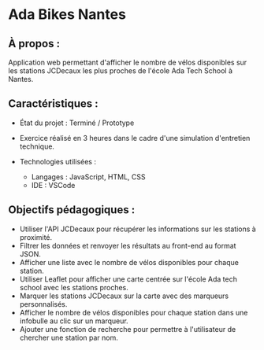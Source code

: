 # Ada Bikes Nantes


## À propos :
Application web permettant d'afficher le nombre de vélos disponibles sur les stations JCDecaux les plus proches de l'école Ada Tech School à Nantes.

## Caractéristiques :
- État du projet : Terminé / Prototype
  
- Exercice réalisé en 3 heures dans le cadre d'une simulation d'entretien technique.
  
- Technologies utilisées :
  - Langages : JavaScript, HTML, CSS
  - IDE : VSCode
    
## Objectifs pédagogiques : 
- Utiliser l'API JCDecaux pour récupérer les informations sur les stations à proximité.
- Filtrer les données et renvoyer les résultats au front-end au format JSON.
- Afficher une liste avec le nombre de vélos disponibles pour chaque station.
- Utiliser Leaflet pour afficher une carte centrée sur l'école Ada tech school avec les stations proches.
- Marquer les stations JCDecaux sur la carte avec des marqueurs personnalisés.
- Afficher le nombre de vélos disponibles pour chaque station dans une infobulle au clic sur un marqueur.
- Ajouter une fonction de recherche pour permettre à l'utilisateur de chercher une station par nom.
